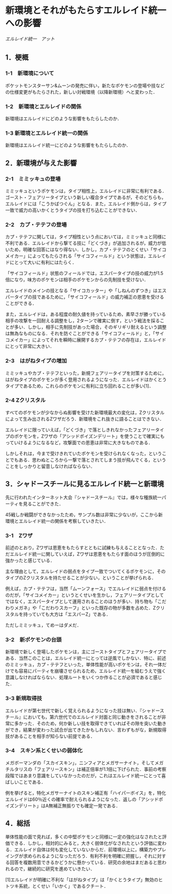 # 新環境とそれがもたらすエルレイド統一への影響

###### エルレイド統一　アット

## 1．梗概

### 1-1　新環境について

ポケットモンスターサン&ムーンの発売に伴い，新たなポケモンの登場や技などの仕様変更がもたらされた，新しい対戦環境（以降新環境）へと変わった．

### 1-2　新環境とエルレイドの関係

新環境はエルレイドにどのような影響をもたらしたのか．

### 1-3 新環境とエルレイド統一の関係

新環境はエルレイド統一にどのような影響をもたらしたのか．

## 2．新環境が与えた影響

### 2-1　ミミッキュの登場

ミミッキュというポケモンは，タイプ相性上，エルレイドに非常に有利である．ゴースト・フェアリータイプという新しい複合タイプであるが，そのどちらも，エルレイドには「こうかばつぐん」となる．また，エルレイド側からは，タイプ一致で威力の高いかくとうタイプの技を打ち込むことができない．

### 2-2　カプ・テテフの登場

カプ・テテフに関しては，タイプ相性という点においては，ミミッキュと同様に不利である．エルレイドから撃てる技に「どくづき」が追加されるが，威力が低いため，明確な回答にはなり得ない．しかし，カプ・テテフのとくせい「サイコメイカー」によってもたらされる「サイコフィールド」という状態は，エルレイドにとって大いに有利にはたらく．

「サイコフィールド」状態のフィールドでは，エスパータイプの技の威力が1.5倍になり，味方のポケモンは相手のポケモンからの先制技を受けない．

エルレイドのメインの技となる「サイコカッター」や「しねんのずつき」はエスパータイプの技であるために，「サイコフィールド」の威力補正の恩恵を受けることができる．

また，エルレイドは，ある程度の耐久値を持っているため，素早さが勝っている相手の攻撃を一回耐える調整をし，2ターンで確実に倒す，という戦法を採ることが多い．しかし，相手に先制技があった場合，そのギリギリ耐えるという調整は無為なものになる．それを防ぐことができる「サイコフィールド」と，「サイコメイカー」によってそれを瞬時に展開するカプ・テテフの存在は，エルレイドにとって非常に大きい．

### 2-3　はがねタイプの増加

ミミッキュやカプ・テテフといった，新規フェアリータイプを対策するために，はがねタイプのポケモンが多く登用されるようになった．エルレイドはかくとうタイプであるため，これらのポケモンに有利に立ち回れることが多い\[1\]．

### 2-4 Zクリスタル

すべてのポケモンが少なからぬ影響を受けた新環境最大の変化は，Zクリスタルによって生み出されるZワザだろう．新環境をこれ抜きに語ることはできない．

エルレイドに限っていえば，「どくづき」で落としきれなかったフェアリータイプのポケモンを，Zワザの「アシッドポイズンデリート」を使うことで確実にもっていけるようになるなど，攻撃面での恩恵は非常に大きなものである．

しかしそれは，今まで受けきれていたポケモンを受けられなくなった，ということでもある．思わぬところから一撃で落とされてしまう技が飛んでくる，ということをしっかりと留意しなければならない．

## 3．シャドースチールに見るエルレイド統一と新環境

先に行われたインターネット大会『シャドースチール』では，様々な種族統一パーティを見ることができた．

45戦しか戦闘ができなかったため，サンプル数は非常に少ないが，ここから新環境とエルレイド統一の関係を考察していきたい．

### 3-1　Zワザ

前述のとおり，Zワザは恩恵をもたらすとともに試練も与えることとなった．ただエルレイド統一に関していえば，Zワザは恩恵をもたらす面のほうが圧倒的に強かったと感じている．

主な理由として，エルレイドの弱点をタイプ一致でついてくるポケモンに，そのタイプのZクリスタルを持たせることが少ない，ということが挙げられる．

例えば，カプ・テテフは，当然「ムーンフォース」でエルレイドに弱点を付けるのだが，「サイコメイカー」というとくせいを生かし，フェアリータイプとしてではなく，エスパータイプとして運用されることのほうが多い．持ち物も「こだわりメガネ」や「こだわりスカーフ」といった既存の物が多数を占めた．Zクリスタルを持っていても大方は「エスパーZ」である．

ただしミミッキュ，てめーはダメだ．

### 3-2　新ポケモンの台頭

新環境で新しく登場したポケモンは，主にゴーストタイプとフェアリータイプである．当然このことは，エルレイド統一にとっては逆風でしかない．特に、前述のミミッキュ，カプ・テテフといった，単体性能が高いポケモンは，それ一体だけでも容易にパーティを崩壊させられるため，エルレイド統一を組むうえで強く意識しなければならない．処理ルートをいくつか作ることが必須であると感じた．

### 3-3 新規取得技

エルレイドが第七世代で新しく覚えられるようになった技は無い．『シャドースチール』においても，第六世代でのエルレイド対面と同じ動きをされることが非常に多かった．そのため，何か新しい技を取得できていればその隙を突いた動きができ，結果が変わった試合が出てきたかもしれない．言わずもがな，新規取得技があることを相手が知らない前提である．

### 3-4　スキン系とくせいの弱体化

メガボーマンダの「スカイスキン」，ニンフィアとメガサーナイト，そしてメガチルタリスの「フェアリースキン」は補正倍率が1.1倍に下げられた．事前の考察段階ではあまり意識をしていなかったのだが，これはエルレイド統一にとって喜ばしいことである．

例を挙げると，特化メガサーナイトのスキン補正有「ハイパーボイス」を，特化エルレイドは60％近くの確率で耐えられるようになった．返しの「アシッドポイズンデリート」はA無補正無振りでも確定一発である．

## 4．総括

単体性能の面で見れば，多くの中堅ポケモンと同様に一定の強化はなされたと評価できる．しかし，相対的にみると，大きく弱体化がなされたという評価に変わる．エルレイド自体は何も変化していないからだ．前環境以上に，構築力やプレイングが求められるようになっただろう．有利不利を明確に把握し，それに対する回答を複数用意できるかどうかに懸かっている．研究の余地はまだあると思われるので，継続的に研究を進めていきたい．

\[1\]エルレイドが明確に不利な「はがねタイプ」は「かくとうタイプ」無効のヒトツキ系統，とくせい「いかく」であるクチート．
